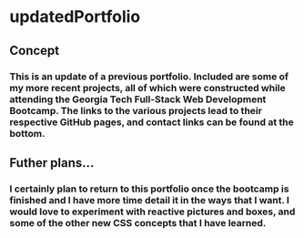 # updatedPortfolio

## Concept

### This is an update of a previous portfolio.  Included are some of my more recent projects, all of which were constructed while attending the Georgia Tech Full-Stack Web Development Bootcamp.  The links to the various projects lead to their respective GitHub pages, and contact links can be found at the bottom.

## Futher plans...

### I certainly plan to return to this portfolio once the bootcamp is finished and I have more time detail it in the ways that I want.  I would love to experiment with reactive pictures and boxes, and some of the other new CSS concepts that I have learned.